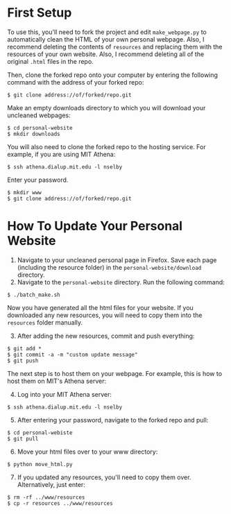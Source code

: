 # First Setup
To use this, you'll need to fork the project and edit `make_webpage.py` to automatically clean the HTML of your own personal webpage. Also, I recommend deleting the contents of `resources` and replacing them with the resources of your own website. Also, I recommend deleting all of the original `.html` files in the repo.

Then, clone the forked repo onto your computer by entering the following command with the address of your forked repo:
```
$ git clone address://of/forked/repo.git
```
Make an empty downloads directory to which you will download your uncleaned webpages:
```
$ cd personal-website
$ mkdir downloads
```

You will also need to clone the forked repo to the hosting service. For example, if you are using MIT Athena:
```
$ ssh athena.dialup.mit.edu -l nselby
```
Enter your password.
```
$ mkdir www
$ git clone address://of/forked/repo.git
```

# How To Update Your Personal Website
1. Navigate to your uncleaned personal page in Firefox. Save each page (including the resource folder) in the `personal-website/download` directory.
2. Navigate to the `personal-website` directory. Run the following command:
```
$ ./batch_make.sh
```
Now you have generated all the html files for your website. If you downloaded any new resources, you will need to copy them into the `resources` folder manually.

3. After adding the new resources, commit and push everything:
```
$ git add *
$ git commit -a -m "custom update message"
$ git push
```

The next step is to host them on your webpage. For example, this is how to host them on MIT's Athena server:

4. Log into your MIT Athena server:
```
$ ssh athena.dialup.mit.edu -l nselby
```
5. After entering your password, navigate to the forked repo and pull:
```
$ cd personal-webiste
$ git pull
```
6. Move your html files over to your www directory:
```
$ python move_html.py
```
7. If you updated any resources, you'll need to copy them over. Alternatively, just enter:
```
$ rm -rf ../www/resources
$ cp -r resources ../www/resources
```
